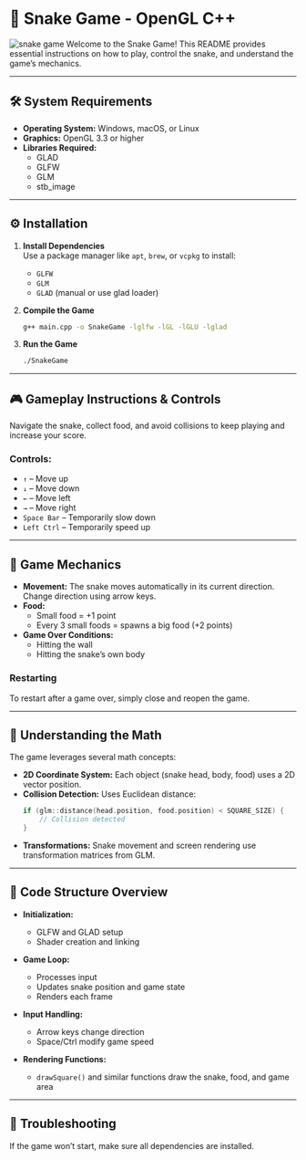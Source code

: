 # 🐍 Snake Game - OpenGL C++
![snake game](https://github.com/user-attachments/assets/6fabcaa1-533b-43b2-99e1-0fda1dc75781)
Welcome to the Snake Game! This README provides essential instructions on how to play, control the snake, and understand the game’s mechanics.

---

## 🛠️ System Requirements
- **Operating System:** Windows, macOS, or Linux  
- **Graphics:** OpenGL 3.3 or higher  
- **Libraries Required:**
  - GLAD  
  - GLFW  
  - GLM  
  - stb_image

---

## ⚙️ Installation

1. **Install Dependencies**  
   Use a package manager like `apt`, `brew`, or `vcpkg` to install:
   - `GLFW`
   - `GLM`
   - `GLAD` (manual or use glad loader)

2. **Compile the Game**
   ```bash
   g++ main.cpp -o SnakeGame -lglfw -lGL -lGLU -lglad
   ```

3. **Run the Game**
   ```bash
   ./SnakeGame
   ```

---

## 🎮 Gameplay Instructions & Controls

Navigate the snake, collect food, and avoid collisions to keep playing and increase your score.

### Controls:
- `↑` – Move up  
- `↓` – Move down  
- `←` – Move left  
- `→` – Move right  
- `Space Bar` – Temporarily slow down  
- `Left Ctrl` – Temporarily speed up  

---

## 📐 Game Mechanics

- **Movement:** The snake moves automatically in its current direction. Change direction using arrow keys.
- **Food:**
  - Small food = +1 point
  - Every 3 small foods = spawns a big food (+2 points)
- **Game Over Conditions:**
  - Hitting the wall
  - Hitting the snake’s own body

### Restarting
To restart after a game over, simply close and reopen the game.

---

## 🧠 Understanding the Math

The game leverages several math concepts:

- **2D Coordinate System:** Each object (snake head, body, food) uses a 2D vector position.
- **Collision Detection:** Uses Euclidean distance:
  ```cpp
  if (glm::distance(head.position, food.position) < SQUARE_SIZE) {
      // Collision detected
  }
  ```
- **Transformations:** Snake movement and screen rendering use transformation matrices from GLM.

---

## 🧱 Code Structure Overview

- **Initialization:**
  - GLFW and GLAD setup
  - Shader creation and linking

- **Game Loop:**
  - Processes input  
  - Updates snake position and game state  
  - Renders each frame

- **Input Handling:**
  - Arrow keys change direction
  - Space/Ctrl modify game speed

- **Rendering Functions:**
  - `drawSquare()` and similar functions draw the snake, food, and game area

---

## 🧰 Troubleshooting
If the game won’t start, make sure all dependencies are installed.

